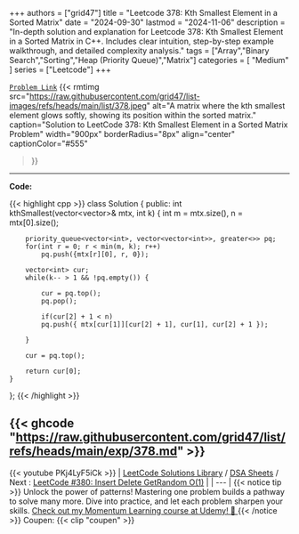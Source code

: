 
+++
authors = ["grid47"]
title = "Leetcode 378: Kth Smallest Element in a Sorted Matrix"
date = "2024-09-30"
lastmod = "2024-11-06"
description = "In-depth solution and explanation for Leetcode 378: Kth Smallest Element in a Sorted Matrix in C++. Includes clear intuition, step-by-step example walkthrough, and detailed complexity analysis."
tags = ["Array","Binary Search","Sorting","Heap (Priority Queue)","Matrix"]
categories = [
    "Medium"
]
series = ["Leetcode"]
+++



[`Problem Link`](https://leetcode.com/problems/kth-smallest-element-in-a-sorted-matrix/description/)
{{< rmtimg 
    src="https://raw.githubusercontent.com/grid47/list-images/refs/heads/main/list/378.jpeg" 
    alt="A matrix where the kth smallest element glows softly, showing its position within the sorted matrix."
    caption="Solution to LeetCode 378: Kth Smallest Element in a Sorted Matrix Problem"
    width="900px"
    borderRadius="8px"
    align="center" 
    captionColor="#555"
>}}
---
**Code:**

{{< highlight cpp >}}
class Solution {
public:
    int kthSmallest(vector<vector<int>>& mtx, int k) {
        int m = mtx.size(), n = mtx[0].size();
        
        priority_queue<vector<int>, vector<vector<int>>, greater<>> pq;
        for(int r = 0; r < min(m, k); r++)
            pq.push({mtx[r][0], r, 0});
        
        vector<int> cur;
        while(k-- > 1 && !pq.empty()) {
            
            cur = pq.top();
            pq.pop();
            
            if(cur[2] + 1 < n)
            pq.push({ mtx[cur[1]][cur[2] + 1], cur[1], cur[2] + 1 });
            
        }
        
        cur = pq.top();
        
        return cur[0];
    }
};
{{< /highlight >}}

{{< ghcode "https://raw.githubusercontent.com/grid47/list/refs/heads/main/exp/378.md" >}}
---
{{< youtube PKj4LyF5iCk >}}
| [LeetCode Solutions Library](https://grid47.xyz/leetcode/) / [DSA Sheets](https://grid47.xyz/sheets/) / Next : [LeetCode #380: Insert Delete GetRandom O(1)](https://grid47.xyz/posts/leetcode-380-insert-delete-getrandom-o1-solution/) |
| --- |
{{< notice tip >}}
Unlock the power of patterns! Mastering one problem builds a pathway to solve many more. Dive into practice, and let each problem sharpen your skills. [Check out my Momentum Learning course at Udemy! 🚀 ](https://www.udemy.com/course/algorithms-and-data-structures-in-cpp/)
{{< /notice >}}
Coupen: {{< clip "coupen" >}}
